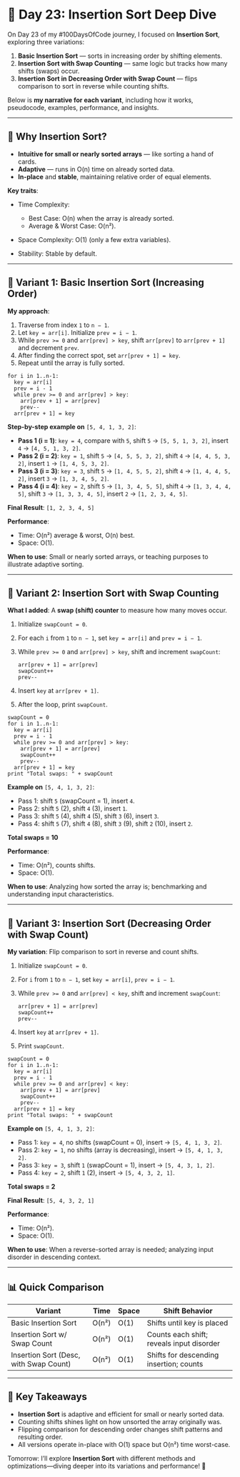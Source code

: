 # 📘 Day 23: Insertion Sort Deep Dive

On Day 23 of my #100DaysOfCode journey, I focused on **Insertion Sort**, exploring three variations:

1. **Basic Insertion Sort** — sorts in increasing order by shifting elements.
2. **Insertion Sort with Swap Counting** — same logic but tracks how many shifts (swaps) occur.
3. **Insertion Sort in Decreasing Order with Swap Count** — flips comparison to sort in reverse while counting shifts.

Below is **my narrative for each variant**, including how it works, pseudocode, examples, performance, and insights.

---

## 🌟 Why Insertion Sort?

- **Intuitive for small or nearly sorted arrays** — like sorting a hand of cards.
- **Adaptive** — runs in O(n) time on already sorted data.
- **In-place** and **stable**, maintaining relative order of equal elements.

**Key traits**:

- Time Complexity:

  - Best Case: O(n) when the array is already sorted.
  - Average & Worst Case: O(n²).

- Space Complexity: O(1) (only a few extra variables).
- Stability: Stable by default.

---

## 🌱 Variant 1: Basic Insertion Sort (Increasing Order)

**My approach**:

1. Traverse from index `1` to `n − 1`.
2. Let `key = arr[i]`. Initialize `prev = i − 1`.
3. While `prev >= 0` and `arr[prev] > key`, shift `arr[prev]` to `arr[prev + 1]` and decrement `prev`.
4. After finding the correct spot, set `arr[prev + 1] = key`.
5. Repeat until the array is fully sorted.

```plaintext
for i in 1..n-1:
  key = arr[i]
  prev = i - 1
  while prev >= 0 and arr[prev] > key:
    arr[prev + 1] = arr[prev]
    prev--
  arr[prev + 1] = key
```

**Step-by-step example on** `[5, 4, 1, 3, 2]`:

- **Pass 1 (i = 1)**: `key = 4`, compare with `5`, shift `5` → `[5, 5, 1, 3, 2]`, insert `4` → `[4, 5, 1, 3, 2]`.
- **Pass 2 (i = 2)**: `key = 1`, shift `5` → `[4, 5, 5, 3, 2]`, shift `4` → `[4, 4, 5, 3, 2]`, insert `1` → `[1, 4, 5, 3, 2]`.
- **Pass 3 (i = 3)**: `key = 3`, shift `5` → `[1, 4, 5, 5, 2]`, shift `4` → `[1, 4, 4, 5, 2]`, insert `3` → `[1, 3, 4, 5, 2]`.
- **Pass 4 (i = 4)**: `key = 2`, shift `5` → `[1, 3, 4, 5, 5]`, shift `4` → `[1, 3, 4, 4, 5]`, shift `3` → `[1, 3, 3, 4, 5]`, insert `2` → `[1, 2, 3, 4, 5]`.

**Final Result**: `[1, 2, 3, 4, 5]`

**Performance**:

- Time: O(n²) average & worst, O(n) best.
- Space: O(1).

**When to use**: Small or nearly sorted arrays, or teaching purposes to illustrate adaptive sorting.

---

## 🌲 Variant 2: Insertion Sort with Swap Counting

**What I added**: A **swap (shift) counter** to measure how many moves occur.

1. Initialize `swapCount = 0`.
2. For each `i` from `1` to `n − 1`, set `key = arr[i]` and `prev = i − 1`.
3. While `prev >= 0` and `arr[prev] > key`, shift and increment `swapCount`:

   ```plaintext
   arr[prev + 1] = arr[prev]
   swapCount++
   prev--
   ```

4. Insert `key` at `arr[prev + 1]`.
5. After the loop, print `swapCount`.

```plaintext
swapCount = 0
for i in 1..n-1:
  key = arr[i]
  prev = i - 1
  while prev >= 0 and arr[prev] > key:
    arr[prev + 1] = arr[prev]
    swapCount++
    prev--
  arr[prev + 1] = key
print "Total swaps: " + swapCount
```

**Example on** `[5, 4, 1, 3, 2]`:

- Pass 1: shift `5` (swapCount = 1), insert `4`.
- Pass 2: shift `5` (2), shift `4` (3), insert `1`.
- Pass 3: shift `5` (4), shift `4` (5), shift `3` (6), insert `3`.
- Pass 4: shift `5` (7), shift `4` (8), shift `3` (9), shift `2` (10), insert `2`.

**Total swaps = 10**

**Performance**:

- Time: O(n²), counts shifts.
- Space: O(1).

**When to use**: Analyzing how sorted the array is; benchmarking and understanding input characteristics.

---

## 🔄 Variant 3: Insertion Sort (Decreasing Order with Swap Count)

**My variation**: Flip comparison to sort in reverse and count shifts.

1. Initialize `swapCount = 0`.
2. For `i` from `1` to `n − 1`, set `key = arr[i]`, `prev = i − 1`.
3. While `prev >= 0` and `arr[prev] < key`, shift and increment `swapCount`:

   ```plaintext
   arr[prev + 1] = arr[prev]
   swapCount++
   prev--
   ```

4. Insert `key` at `arr[prev + 1]`.
5. Print `swapCount`.

```plaintext
swapCount = 0
for i in 1..n-1:
  key = arr[i]
  prev = i - 1
  while prev >= 0 and arr[prev] < key:
    arr[prev + 1] = arr[prev]
    swapCount++
    prev--
  arr[prev + 1] = key
print "Total swaps: " + swapCount
```

**Example on** `[5, 4, 1, 3, 2]`:

- Pass 1: `key = 4`, no shifts (swapCount = 0), insert → `[5, 4, 1, 3, 2]`.
- Pass 2: `key = 1`, no shifts (array is decreasing), insert → `[5, 4, 1, 3, 2]`.
- Pass 3: `key = 3`, shift `1` (swapCount = 1), insert → `[5, 4, 3, 1, 2]`.
- Pass 4: `key = 2`, shift `1` (2), insert → `[5, 4, 3, 2, 1]`.

**Total swaps = 2**

**Final Result**: `[5, 4, 3, 2, 1]`

**Performance**:

- Time: O(n²).
- Space: O(1).

**When to use**: When a reverse-sorted array is needed; analyzing input disorder in descending context.

---

## 📊 Quick Comparison

| Variant                                | Time  | Space | Shift Behavior                            |
| -------------------------------------- | ----- | ----- | ----------------------------------------- |
| Basic Insertion Sort                   | O(n²) | O(1)  | Shifts until key is placed                |
| Insertion Sort w/ Swap Count           | O(n²) | O(1)  | Counts each shift; reveals input disorder |
| Insertion Sort (Desc, with Swap Count) | O(n²) | O(1)  | Shifts for descending insertion; counts   |

---

## 🔑 Key Takeaways

- **Insertion Sort** is adaptive and efficient for small or nearly sorted data.
- Counting shifts shines light on how unsorted the array originally was.
- Flipping comparison for descending order changes shift patterns and resulting order.
- All versions operate in-place with O(1) space but O(n²) time worst-case.

Tomorrow: I’ll explore **Insertion Sort** with different methods and optimizations—diving deeper into its variations and performance! 🚀
